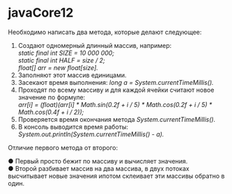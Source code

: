 # javaCore12
Необходимо написать два метода, которые делают следующее:<br>
1) Создают одномерный длинный массив, например:<br>
<i>static final int SIZE = 10 000 000; <br>
static final int HALF = size / 2; <br>
float[] arr = new float[size].</i><br>
2) Заполняют этот массив единицами.<br>
3) Засекают время выполнения: <i>long a = System.currentTimeMillis().<br></i>
4) Проходят по всему массиву и для каждой ячейки считают новое значение по формуле:<br>
 <i>arr[i] = (float)(arr[i] * Math.sin(0.2f + i / 5) * Math.cos(0.2f + i / 5) * Math.cos(0.4f + i / 2));</i><br>
5) Проверяется время окончания метода <i>System.currentTimeMillis().<br></i>
6) В консоль выводится время работы: <i>System.out.println(System.currentTimeMillis() - a).<br></i>
<p>Отличие первого метода от второго:<br></p>
● Первый просто бежит по массиву и вычисляет значения.<br>
● Второй разбивает массив на два массива, в двух потоках высчитывает новые значения ипотом склеивает эти массивы обратно в один.
